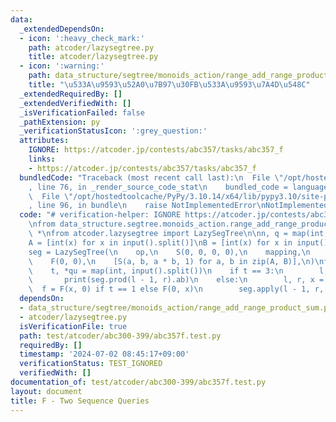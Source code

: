 ```yaml
---
data:
  _extendedDependsOn:
  - icon: ':heavy_check_mark:'
    path: atcoder/lazysegtree.py
    title: atcoder/lazysegtree.py
  - icon: ':warning:'
    path: data_structure/segtree/monoids_action/range_add_range_product_sum.py
    title: "\u533A\u9593\u52A0\u7B97\u30FB\u533A\u9593\u7A4D\u548C"
  _extendedRequiredBy: []
  _extendedVerifiedWith: []
  _isVerificationFailed: false
  _pathExtension: py
  _verificationStatusIcon: ':grey_question:'
  attributes:
    IGNORE: https://atcoder.jp/contests/abc357/tasks/abc357_f
    links:
    - https://atcoder.jp/contests/abc357/tasks/abc357_f
  bundledCode: "Traceback (most recent call last):\n  File \"/opt/hostedtoolcache/PyPy/3.10.14/x64/lib/pypy3.10/site-packages/onlinejudge_verify/documentation/build.py\"\
    , line 76, in _render_source_code_stat\n    bundled_code = language.bundle(\n\
    \  File \"/opt/hostedtoolcache/PyPy/3.10.14/x64/lib/pypy3.10/site-packages/onlinejudge_verify/languages/python.py\"\
    , line 96, in bundle\n    raise NotImplementedError\nNotImplementedError\n"
  code: "# verification-helper: IGNORE https://atcoder.jp/contests/abc357/tasks/abc357_f\n\
    \nfrom data_structure.segtree.monoids_action.range_add_range_product_sum import\
    \ *\nfrom atcoder.lazysegtree import LazySegTree\n\nn, q = map(int, input().split())\n\
    A = [int(x) for x in input().split()]\nB = [int(x) for x in input().split()]\n\
    seg = LazySegTree(\n    op,\n    S(0, 0, 0, 0),\n    mapping,\n    composition,\n\
    \    F(0, 0),\n    [S(a, b, a * b, 1) for a, b in zip(A, B)],\n)\nfor _ in range(q):\n\
    \    t, *qu = map(int, input().split())\n    if t == 3:\n        l, r = qu\n \
    \       print(seg.prod(l - 1, r).ab)\n    else:\n        l, r, x = qu\n      \
    \  f = F(x, 0) if t == 1 else F(0, x)\n        seg.apply(l - 1, r, f)\n"
  dependsOn:
  - data_structure/segtree/monoids_action/range_add_range_product_sum.py
  - atcoder/lazysegtree.py
  isVerificationFile: true
  path: test/atcoder/abc300-399/abc357f.test.py
  requiredBy: []
  timestamp: '2024-07-02 08:45:17+09:00'
  verificationStatus: TEST_IGNORED
  verifiedWith: []
documentation_of: test/atcoder/abc300-399/abc357f.test.py
layout: document
title: F - Two Sequence Queries
---
```

